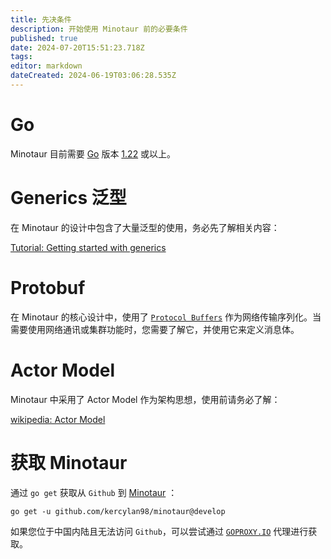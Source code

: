 ```yaml
---
title: 先决条件
description: 开始使用 Minotaur 前的必要条件
published: true
date: 2024-07-20T15:51:23.718Z
tags: 
editor: markdown
dateCreated: 2024-06-19T03:06:28.535Z
---
```


# Go
Minotaur 目前需要 [Go](https://go.dev/) 版本 [1.22](https://go.dev/doc/devel/release#go1.22.0) 或以上。

# Generics 泛型
在 Minotaur 的设计中包含了大量泛型的使用，务必先了解相关内容：

[Tutorial: Getting started with generics](https://go.dev/doc/tutorial/generics)

# Protobuf
在 Minotaur 的核心设计中，使用了 [`Protocol Buffers`](https://protobuf.dev/getting-started/gotutorial/) 作为网络传输序列化。当需要使用网络通讯或集群功能时，您需要了解它，并使用它来定义消息体。

# Actor Model
Minotaur 中采用了 Actor Model 作为架构思想，使用前请务必了解：

[wikipedia: Actor Model](https://zh.wikipedia.org/wiki/%E6%BC%94%E5%91%98%E6%A8%A1%E5%9E%8B)

# 获取 Minotaur

通过 `go get` 获取从 `Github` 到 [Minotaur](https://github.com/kercylan98/minotaur) ：

```shell
go get -u github.com/kercylan98/minotaur@develop
```

如果您位于中国内陆且无法访问 `Github`，可以尝试通过 [`GOPROXY.IO`](https://goproxy.io/docs/getting-started.html) 代理进行获取。
